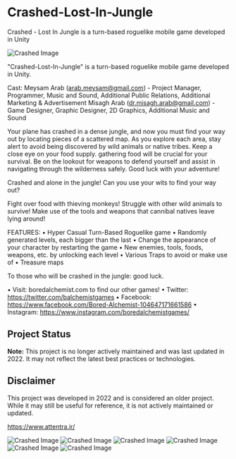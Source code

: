 # Crashed-Lost-In-Jungle
Crashed - Lost In Jungle is a turn-based roguelike mobile game developed in Unity


![Crashed Image](https://github.com/Meysam-Arab/Crashed-Lost-In-Jungle/imgs/1920X1920.png)

"Crashed-Lost-In-Jungle" is a turn-based roguelike mobile game developed in Unity.

Cast:
Meysam Arab (arab.meysam@gmail.com) - Project Manager, Programmer, Music and Sound, Additional Public Relations, Additional Marketing & Advertisement
Misagh Arab (dr.misagh.arab@gmail.com) - Game Designer, Graphic Designer, 2D Graphics, Additional Music and Sound

Your plane has crashed in a dense jungle, and now you must find your way out by locating pieces of a scattered map. As you explore each area, stay alert to avoid being discovered by wild animals or native tribes. Keep a close eye on your food supply. gathering food will be crucial for your survival. Be on the lookout for weapons to defend yourself and assist in navigating through the wilderness safely. Good luck with your adventure!

Crashed and alone in the jungle! Can you use your wits to find your way out? 


Fight over food with thieving monkeys! Struggle with other wild animals to survive! Make use of the tools and weapons that cannibal natives leave lying around!

FEATURES:
 • Hyper Casual Turn-Based Roguelike game
 • Randomly generated levels, each bigger than the last
 • Change the appearance of your character by restarting the game
 • New enemies, tools, foods, weapons, etc. by unlocking each level
 • Various Traps to avoid or make use of
 • Treasure maps
 
 To those who will be crashed in the jungle: good luck. 


• Visit: boredalchemist.com to find our other games!
• Twitter: https://twitter.com/balchemistgames
• Facebook: https://www.facebook.com/Bored-Alchemist-104647171661586
• Instagram: https://www.instagram.com/boredalchemistgames/

## Project Status
**Note:** This project is no longer actively maintained and was last updated in 2022. It may not reflect the latest best practices or technologies.

## Disclaimer
This project was developed in 2022 and is considered an older project. While it may still be useful for reference, it is not actively maintained or updated.

https://www.attentra.ir/

![Crashed Image](https://github.com/Meysam-Arab/Attentra/blob/main/Website/attentra/public/style/Responsive-skdslider-mobile/src/image/1.jpg)
![Crashed Image](https://github.com/Meysam-Arab/Attentra/blob/main/Website/attentra/public/style/Responsive-skdslider-mobile/src/image/2.jpg)
![Crashed Image](https://github.com/Meysam-Arab/Attentra/blob/main/Website/attentra/public/style/Responsive-skdslider-mobile/src/image/3.jpg)
![Crashed Image](https://github.com/Meysam-Arab/Attentra/blob/main/Website/attentra/public/style/Responsive-skdslider-mobile/src/image/4.jpg)
![Crashed Image](https://github.com/Meysam-Arab/Attentra/blob/main/Website/attentra/public/style/Responsive-skdslider-mobile/src/image/5.jpg)
![Crashed Image](https://github.com/Meysam-Arab/Attentra/blob/main/Website/attentra/public/style/Responsive-skdslider-mobile/src/image/6.jpg)


